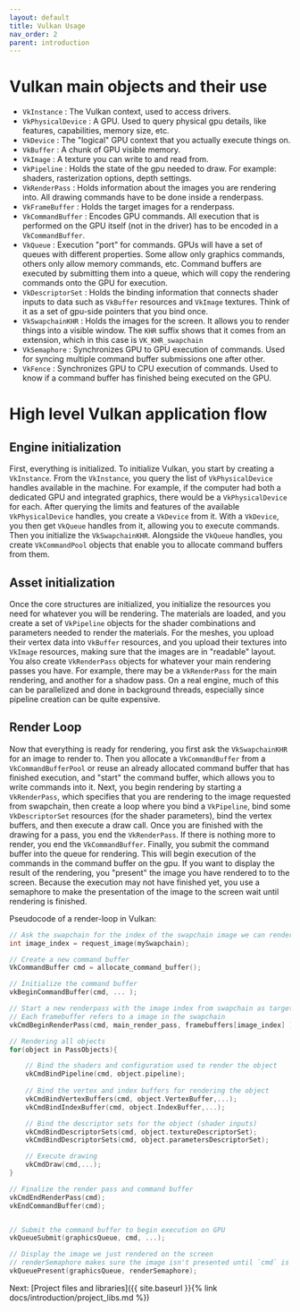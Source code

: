 ```yaml
---
layout: default
title: Vulkan Usage
nav_order: 2
parent: introduction
---
```


# Vulkan main objects and their use

- `VkInstance` : The Vulkan context, used to access drivers.
- `VkPhysicalDevice` : A GPU. Used to query physical gpu details, like features, capabilities, memory size, etc.
- `VkDevice` : The "logical" GPU context that you actually execute things on.
- `VkBuffer` : A chunk of GPU visible memory.
- `VkImage` : A texture you can write to and read from. 
- `VkPipeline` : Holds the state of the gpu needed to draw. For example: shaders, rasterization options, depth settings.
- `VkRenderPass` : Holds information about the images you are rendering into. All drawing commands have to be done inside a renderpass.
- `VkFrameBuffer` : Holds the target images for a renderpass.
- `VkCommandBuffer` : Encodes GPU commands. All execution that is performed on the GPU itself (not in the driver) has to be encoded in a `VkCommandBuffer`.
- `VkQueue` : Execution "port" for commands. GPUs will have a set of queues with different properties. Some allow only graphics commands, others only allow memory commands, etc. Command buffers are executed by submitting them into a queue, which will copy the rendering commands onto the GPU for execution.
- `VkDescriptorSet` : Holds the binding information that connects shader inputs to data such as `VkBuffer` resources and `VkImage` textures. Think of it as a set of gpu-side pointers that you bind once.
- `VkSwapchainKHR` : Holds the images for the screen. It allows you to render things into a visible window. The `KHR` suffix shows that it comes from an extension, which in this case is `VK_KHR_swapchain`
- `VkSemaphore` : Synchronizes GPU to GPU execution of commands. Used for syncing multiple command buffer submissions one after other.
- `VkFence` : Synchronizes GPU to CPU execution of commands. Used to know if a command buffer has finished being executed on the GPU.

# High level Vulkan application flow

## Engine initialization
First, everything is initialized. To initialize Vulkan, you start by creating a `VkInstance`. From the `VkInstance`, you query the list of `VkPhysicalDevice` handles available in the machine. For example, if the computer had both a dedicated GPU and integrated graphics, there would be a `VkPhysicalDevice` for each. After querying the limits and features of the available `VkPhysicalDevice` handles, you create a `VkDevice` from it.
With a `VkDevice`, you then get `VkQueue` handles from it, allowing you to execute commands. Then you initialize the `VkSwapchainKHR`. Alongside the `VkQueue` handles, you create `VkCommandPool` objects that enable you to allocate command buffers from them. 

## Asset initialization
Once the core structures are initialized, you initialize the resources you need for whatever you will be rendering. The materials are loaded, and you create a set of `VkPipeline` objects for the shader combinations and parameters needed to render the materials. For the meshes, you upload their vertex data into `VkBuffer` resources, and you upload their textures into `VkImage` resources, making sure that the images are in "readable" layout. You also create `VkRenderPass` objects for whatever your main rendering passes you have. For example, there may be a `VkRenderPass` for the main rendering, and another for a shadow pass. On a real engine, much of this can be parallelized and done in background threads, especially since pipeline creation can be quite expensive.

## Render Loop
Now that everything is ready for rendering, you first ask the `VkSwapchainKHR` for an image to render to. Then you allocate a `VkCommandBuffer` from a `VkCommandBufferPool` or reuse an already allocated command buffer that has finished execution, and "start" the command buffer, which allows you to write commands into it.
Next, you begin rendering by starting a `VkRenderPass`, which specifies that you are rendering to the image requested from swapchain, then create a loop where you bind a `VkPipeline`, bind some `VkDescriptorSet` resources (for the shader parameters), bind the vertex buffers, and then execute a draw call.
Once you are finished with the drawing for a pass, you end the `VkRenderPass`. If there is nothing more to render, you end the `VkCommandBuffer`.
Finally, you submit the command buffer into the queue for rendering. This will begin execution of the commands in the command buffer on the gpu.
If you want to display the result of the rendering, you "present" the image you have rendered to to the screen. Because the execution may not have finished yet, you use a semaphore to make the presentation of the image to the screen wait until rendering is finished.

Pseudocode of a render-loop in Vulkan:

```cpp
// Ask the swapchain for the index of the swapchain image we can render onto
int image_index = request_image(mySwapchain);

// Create a new command buffer
VkCommandBuffer cmd = allocate_command_buffer();

// Initialize the command buffer
vkBeginCommandBuffer(cmd, ... );

// Start a new renderpass with the image index from swapchain as target to render onto
// Each framebuffer refers to a image in the swapchain
vkCmdBeginRenderPass(cmd, main_render_pass, framebuffers[image_index] );

// Rendering all objects
for(object in PassObjects){

    // Bind the shaders and configuration used to render the object
    vkCmdBindPipeline(cmd, object.pipeline);
    
    // Bind the vertex and index buffers for rendering the object
    vkCmdBindVertexBuffers(cmd, object.VertexBuffer,...);
    vkCmdBindIndexBuffer(cmd, object.IndexBuffer,...);

    // Bind the descriptor sets for the object (shader inputs)
    vkCmdBindDescriptorSets(cmd, object.textureDescriptorSet);
    vkCmdBindDescriptorSets(cmd, object.parametersDescriptorSet);

    // Execute drawing
    vkCmdDraw(cmd,...);
}

// Finalize the render pass and command buffer
vkCmdEndRenderPass(cmd);
vkEndCommandBuffer(cmd);


// Submit the command buffer to begin execution on GPU
vkQueueSubmit(graphicsQueue, cmd, ...);

// Display the image we just rendered on the screen
// renderSemaphore makes sure the image isn't presented until `cmd` is finished executing
vkQueuePresent(graphicsQueue, renderSemaphore);
```

Next: [Project files and libraries]({{ site.baseurl }}{% link docs/introduction/project_libs.md %})